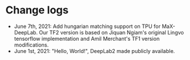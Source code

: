 # Change logs

*   June 7th, 2021: Add hungarian matching support on TPU for MaX-DeepLab. Our
    TF2 version is based on Jiquan Ngiam's original Lingvo tensorflow
    implementation and Amil Merchant's TF1 version modifications.
*   June 1st, 2021: "Hello, World!", DeepLab2 made publicly available.
